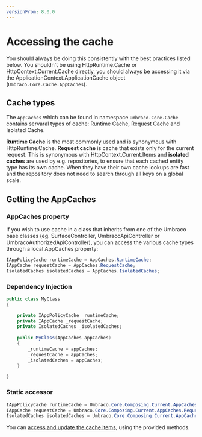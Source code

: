 ```yaml
---
versionFrom: 8.0.0
---
```


# Accessing the cache

You should always be doing this consistently with the best practices listed below. You shouldn't be using HttpRuntime.Cache or HttpContext.Current.Cache directly, you should always be accessing it via the ApplicationContext.ApplicationCache object (`Umbraco.Core.Cache.AppCaches`).

## Cache types

The `AppCaches` which can be found in namespace `Umbraco.Core.Cache` contains servaral types of cache: Runtime Cache, Request Cache and Isolated Cache.

**Runtime Cache** is the most commonly used and is synonymous with HttpRuntime.Cache.
**Request cache** is cache that exists only for the current request. This is synonymous with HttpContext.Current.Items and **isolated caches** are used by e.g. repositories, to ensure that each cached entity type has its own cache. When they have their own cache lookups are fast and the repository does not need to search through all keys on a global scale.


## Getting the AppCaches

### AppCaches property
If you wish to use cache in a class that inherits from one of the Umbraco base classes (eg. SurfaceController, UmbracoApiController or UmbracoAuthorizedApiController), you can access the various cache types through a local AppCaches property:

```csharp
IAppPolicyCache runtimeCache = AppCaches.RuntimeCache;
IAppCache requestCache = AppCaches.RequestCache;
IsolatedCaches isolatedCaches = AppCaches.IsolatedCaches;
```

### Dependency Injection

```csharp
public class MyClass
{

    private IAppPolicyCache _runtimeCache;
    private IAppCache _requestCache;
    private IsolatedCaches _isolatedCaches;
	
    public MyClass(AppCaches appCaches)
    {
        _runtimeCache = appCaches;
        _requestCache = appCaches;
        _isolatedCaches = appCaches;
    }

}
```

### Static accessor


```csharp
IAppPolicyCache runtimeCache = Umbraco.Core.Composing.Current.AppCaches.RuntimeCache;
IAppCache requestCache = Umbraco.Core.Composing.Current.AppCaches.RequestCache;
IsolatedCaches isolatedCaches = Umbraco.Core.Composing.Current.AppCaches.IsolatedCaches;
```

You can [access and update the cache items](updating-cache.md), using the provided methods.
